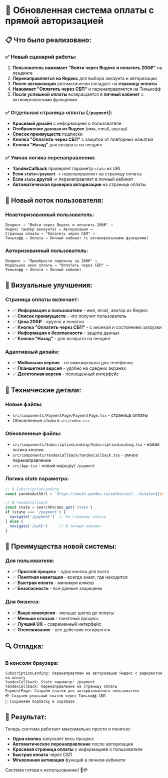 # 🚀 Обновленная система оплаты с прямой авторизацией

## 📋 Что было реализовано:

### ✅ **Новый сценарий работы:**
1. **Пользователь нажимает "Войти через Яндекс и оплатить 200₽"** на лендинге
2. **Перенаправляется на Яндекс** для выбора аккаунта и авторизации
3. **После авторизации** автоматически попадает на **страницу оплаты**
4. **Нажимает "Оплатить через СБП"** и перенаправляется на Тинькофф
5. **После успешной оплаты** возвращается в **личный кабинет** с активированными функциями

### ✅ **Отдельная страница оплаты (`/payment`):**
- **Красивый дизайн** с информацией о пользователе
- **Отображение данных из Яндекс** (имя, email, аватар)
- **Список преимуществ** подписки
- **Кнопка "Оплатить через СБП"** с защитой от повторных нажатий
- **Кнопка "Назад"** для возврата на лендинг

### ✅ **Умная логика перенаправления:**
- **YandexCallback** проверяет параметр `state` из URL
- **Если `state=/payment`** → перенаправляет на страницу оплаты
- **Если `state` другой** → перенаправляет в личный кабинет
- **Автоматическая проверка авторизации** на странице оплаты

## 🔄 Новый поток пользователя:

### **Неавторизованный пользователь:**
```
Лендинг → "Войти через Яндекс и оплатить 200₽" → 
Яндекс (выбор аккаунта) → Авторизация → 
Страница оплаты → "Оплатить через СБП" → 
Тинькофф → Оплата → Личный кабинет (с активированными функциями)
```

### **Авторизованный пользователь:**
```
Лендинг → "Приобрести подписку за 200₽" → 
Модальное окно оплаты → "Оплатить через СБП" → 
Тинькофф → Оплата → Личный кабинет
```

## 🎨 Визуальные улучшения:

### **Страница оплаты включает:**
- ✅ **Информация о пользователе** - имя, email, аватар из Яндекс
- ✅ **Список преимуществ** - что получит пользователь
- ✅ **Цена 200₽** - крупно и понятно
- ✅ **Кнопка "Оплатить через СБП"** - с иконкой и состоянием загрузки
- ✅ **Информация о безопасности** - защита данных
- ✅ **Кнопка "Назад"** - для возврата на лендинг

### **Адаптивный дизайн:**
- ✅ **Мобильная версия** - оптимизирована для телефонов
- ✅ **Планшетная версия** - удобно на средних экранах
- ✅ **Десктопная версия** - полноценный интерфейс

## 🔧 Технические детали:

### **Новые файлы:**
- `src/components/PaymentPage/PaymentPage.tsx` - страница оплаты
- Обновленные стили в `src/index.css`

### **Обновленные файлы:**
- `src/components/SubscriptionLanding/SubscriptionLanding.tsx` - новая логика кнопки
- `src/components/YandexCallback/YandexCallback.tsx` - умное перенаправление
- `src/App.tsx` - новый маршрут `/payment`

### **Логика state параметра:**
```javascript
// В SubscriptionLanding
const yandexAuthUrl = `https://oauth.yandex.ru/authorize?...&state=${encodeURIComponent('/payment')}`

// В YandexCallback
const state = searchParams.get('state')
if (state === '/payment') {
  navigate('/payment')  // На страницу оплаты
} else {
  navigate('/auth')     // В личный кабинет
}
```

## 🚀 Преимущества новой системы:

### **Для пользователя:**
- ✅ **Простой процесс** - одна кнопка для всего
- ✅ **Понятная навигация** - всегда знает, где находится
- ✅ **Быстрая оплата** - минимум кликов
- ✅ **Безопасность** - все данные защищены

### **Для бизнеса:**
- ✅ **Выше конверсия** - меньше шагов до оплаты
- ✅ **Меньше отказов** - понятный процесс
- ✅ **Лучший UX** - современный интерфейс
- ✅ **Отслеживание** - все действия логируются

## 🔍 Отладка:

### **В консоли браузера:**
```
SubscriptionLanding: Перенаправляем на авторизацию Яндекс с редиректом на оплату
YandexCallback: State параметр: /payment
YandexCallback: Перенаправление на страницу оплаты
PaymentPage: Создаем платеж для авторизованного пользователя
💳 Создаем реальный платеж через Тинькофф СБП
💾 Сохраняем подписку в Supabase
```

## 🎯 Результат:

Теперь система работает максимально просто и понятно:
- **Одна кнопка** запускает весь процесс
- **Автоматическое перенаправление** после авторизации
- **Красивая страница оплаты** с информацией о пользователе
- **Быстрая оплата** через СБП
- **Мгновенная активация** функций в личном кабинете

Система готова к использованию! 🎉💳
